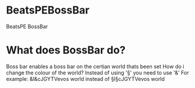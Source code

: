 # BeatsPEBossBar
BeatsPE BossBar

# What does BossBar do?
Boss bar enables a boss bar on the certian world thats been set
How do i change the colour of the world? Instead of using '§' you need to use '&'
For example: &l&cJGYTVevos world instead of §l§cJGYTVevos world
